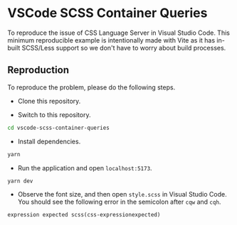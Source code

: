 # VSCode SCSS Container Queries

To reproduce the issue of CSS Language Server in Visual Studio Code. This minimum reproducible example is intentionally made with Vite as it has in-built SCSS/Less support so we don't have to worry about build processes.

## Reproduction

To reproduce the problem, please do the following steps.

- Clone this repository.

- Switch to this repository.

```bash
cd vscode-scss-container-queries
```

- Install dependencies.

```bash
yarn
```

- Run the application and open `localhost:5173`.

```bash
yarn dev
```

- Observe the font size, and then open `style.scss` in Visual Studio Code. You should see the following error in the semicolon after `cqw` and `cqh`.

```txt
expression expected scss(css-expressionexpected)
```
